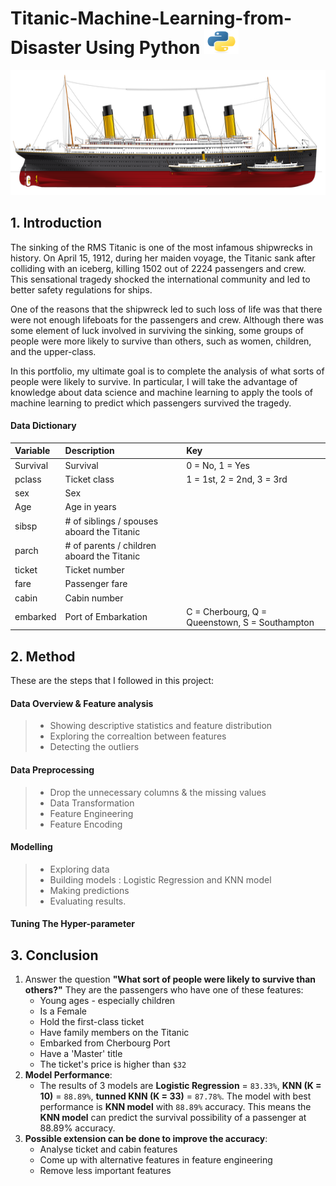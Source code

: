 
# Titanic-Machine-Learning-from-Disaster Using Python <img src="https://raw.githubusercontent.com/devicons/devicon/master/icons/python/python-original.svg" alt="python" width="55" height="40" style="max-width: 100%;">

<p align="center">
  <img width="600" height="200" src="https://github.com/vinhphuphan/Titanic-Machine-Learning-from-Disaster/blob/main/Titanic.png">
</p>

## 1. Introduction

The sinking of the RMS Titanic is one of the most infamous shipwrecks in history. On April 15, 1912, during her maiden voyage, the Titanic sank after colliding with an iceberg, killing 1502 out of 2224 passengers and crew. This sensational tragedy shocked the international community and led to better safety regulations for ships.

One of the reasons that the shipwreck led to such loss of life was that there were not enough lifeboats for the passengers and crew. Although there was some element of luck involved in surviving the sinking, some groups of people were more likely to survive than others, such as women, children, and the upper-class.

In this portfolio, my ultimate goal is to complete the analysis of what sorts of people were likely to survive. In particular, I will take the advantage of knowledge about data science and machine learning to apply the tools of machine learning to predict which passengers survived the tragedy.

#### Data Dictionary
|Variable|Description|Key
|:--|:----------------------------------------|:----------------------------------------|
|Survival |Survival|0 = No, 1 = Yes|
|pclass |  Ticket class |	1 = 1st, 2 = 2nd, 3 = 3rd |
|sex | Sex |	 |
|Age |Age in years |	 |
|sibsp |# of siblings / spouses aboard the Titanic	 |	 |
|parch |# of parents / children aboard the Titanic	 |	 |
|ticket | Ticket number	 |	 |
|fare	 | Passenger fare |	 |
|cabin | Cabin number	 |	 |
|embarked |Port of Embarkation		 |C = Cherbourg, Q = Queenstown, S = Southampton	 |

## 2. Method
These are the steps that I followed in this project:
#### Data Overview & Feature analysis
> - Showing descriptive statistics and feature distribution
> - Exploring the correaltion between features
> - Detecting the outliers
#### Data Preprocessing
> - Drop the unnecessary columns & the missing values
> - Data Transformation
> - Feature Engineering
> - Feature Encoding
#### Modelling
> - Exploring data
> - Building models : Logistic Regression and KNN model
> - Making predictions
> - Evaluating results. 
#### Tuning The Hyper-parameter 

## 3. Conclusion
1.  Answer the question **"What sort of people were likely to survive than others?"**
They are the passengers who have one of these features:
    - Young ages - especially children
    - Is a Female
    - Hold the first-class ticket
    - Have family members on the Titanic
    - Embarked from Cherbourg Port
    - Have a 'Master' title
    - The ticket's price is higher than `$32`
2. **Model Performance**:
    - The results of 3 models are **Logistic Regression** = `83.33%`, **KNN (K = 10)** = `88.89%`, **tunned KNN (K = 33)** = `87.78%`. The model with best performance is **KNN model** with `88.89%` accuracy. This means the **KNN model** can predict the survival possibility of a passenger at 88.89% accuracy.
3. **Possible extension can be done to improve the accuracy**:
    - Analyse ticket and cabin features
    - Come up with alternative features in feature engineering
    - Remove less important features



